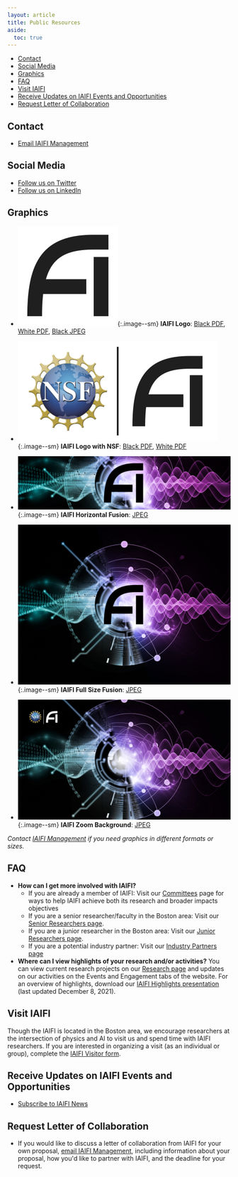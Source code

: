 ```yaml
---
layout: article
title: Public Resources
aside:
  toc: true
---
```


* [Contact](#contact)
* [Social Media](#social-media)
* [Graphics](#graphics)
* [FAQ](#FAQ)
* [Visit IAIFI](#visit-iaifi)
* [Receive Updates on IAIFI Events and Opportunities](#receive-updates-on-iaifi-events-and-opportunities)
* [Request Letter of Collaboration](#request-letter-of-collaboration)


## Contact
  * [Email IAIFI Management](mailto:iaifi@mit.edu)
  
## Social Media
  * [Follow us on Twitter](https://twitter.com/iaifi_news)
  * [Follow us on LinkedIn](https://www.linkedin.com/company/iaifi)


## Graphics


  * ![IAIFI](images/iaifi-logo-black.png){:.image--sm} **IAIFI Logo**:  [Black PDF](images/iaifi-logo-black.pdf),  [White PDF](images/iaifi-logo-white.pdf), [Black JPEG](images/iaifi-logo-black-noborder-hires.jpg)

  * ![NSF IAIFI](images/iaifi-nsf-logo-black.png){:.image--sm}  **IAIFI Logo with NSF**:  [Black PDF](images/iaifi-nsf-logo-black.pdf),  [White PDF](images/iaifi-nsf-logo-white.pdf)
  
  * ![IAIFI](images/iaifi-pressimage-horizontalcrop.jpg){:.image--sm} **IAIFI Horizontal Fusion**: [JPEG](images/iaifi-pressimage-horizontalcrop.jpg)
  
  * ![IAIFI](images/iaifi-pressimage.jpg){:.image--sm} **IAIFI Full Size Fusion**:  [JPEG](images/iaifi-pressimage.jpg)
  
  * ![IAIFI](images/iaifi-zoombackground.jpg){:.image--sm}  **IAIFI Zoom Background**:  [JPEG](images/iaifi-zoombackground.jpg)

*Contact [IAIFI Management](mailto:iaifi@mit.edu) if you need graphics in different formats or sizes.*

## FAQ

* **How can I get more involved with IAIFI?** 
  * If you are already a member of IAIFI: Visit our [Committees](/committees.html) page for ways to help IAIFI achieve both its research and broader impacts objectives
  * If you are a senior researcher/faculty in the Boston area: Visit our [Senior Researchers page](/senior-researchers.html).
  * If you are a junior researcher in the Boston area: Visit our [Junior Researchers page](/junior-researchers.html).
  * If you are a potential industry partner: Visit our [Industry Partners page](/industry-partners.html)
 * **Where can I view highlights of your research and/or activities?** You can view current research projects on our [Research page](/research.html) and updates on our activities on the Events and Engagement tabs of the website. For an overview of highlights, download our [IAIFI Highlights presentation](images/iaifi-highlights.pdf) (last updated December 8, 2021).

## Visit IAIFI

Though the IAIFI is located in the Boston area, we encourage researchers at the intersection of physics and AI to visit us and spend time with IAIFI researchers. If you are interested in organizing a visit (as an individual or group), complete the [IAIFI Visitor form](/visitors.html).

## Receive Updates on IAIFI Events and Opportunities

* [Subscribe to IAIFI News](http://mailman.mit.edu/mailman/listinfo/iaifi-news)

## Request Letter of Collaboration
* If you would like to discuss a letter of collaboration from IAIFI for your own proposal, [email IAIFI Management](mailto:iaifi-management@mit.edu), including information about your proposal, how you'd like to partner with IAIFI, and the deadline for your request.


